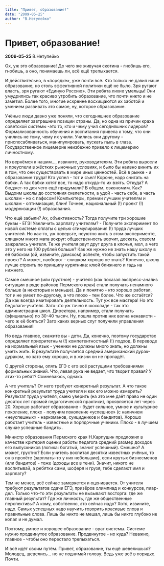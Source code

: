 ```yaml
---
title: "Привет, образование!"
date: "2009-05-25"
author: "В.Нетупейко"
---
```


# Привет, образование!

**2009-05-25** В.Нетупейко

Ох, уж это образование! До чего же живучая скотина - гнобишь его, гнобишь, а оно, понимаешь ли, всё ещё трепыхается.

И действительно, в «порядке», уже почти всё. Кто только не давил наше образование, но столь эффективной политики ещё не было. Зря ругают власть, зря ругают «Единую Россию». Эти ребята лихие умельцы! Они умудрились так красиво угробить образование, что почти никто и не заметил. Более того, многие искренне восхищаются их заботой и умением развивать это самое, ну, которое образование.

Учёные люди давно уже поняли, что сегодняшнее образование определяет завтрашние позиции страны. Да, но одна из причин краха советской системы -это то, кто и чему учил сегодняшних лидеров? Формализованность обучения и воспитания привела к тому, что они учились не тому, чему их учили. Учились они другому - приспосабливаться, манипулировать, пускать пыль в глаза. Государственное лицемерие неизбежно привело к лицемерию личностному.

Но вернёмся к нашим..., извините, руководителям. Эти ребята выросли и преуспели в жёстких рыночных условиях, и было бы наивно винить их в том, что они существовать в мире иных ценностей. Всё в рынке - и образование труда! Кто успел - тот и съел! Короче, надо считать на бабки. А так бабки хотят все, то надо откуда-то их взять. Откуда? А бюджет-то для чего ещё придумали? В общем, сэкономим. Как? Выдоим школы до состояния скелетности, а удой - часть себе, а часть школам - но с пафосом! Компьютеры, премии лучшим учителям и школам - оптимизация, блин! Точнее, национальный (!) проект (!) модернизации (!) образования.

Что ещё забыли? Ах, объективность? Тогда получите три хорошие буквы - ЕГЭ! Увеличить зарплату учителям? - Получите эксперимент по новой системе оплаты с целью стимулирования (!) труда лучших учителей. Но как-то, уж поверьте, неуютно жить в этом эксперименте, слишком много мата вокруг: общественность ворчит, дескать, совсем зажрались учителя. Те же учителя рвут друг друга в клочья, мол, а чего это у него на 100 рублей больше? Как же нужно не знать нашу школу в её бабском (ой, извините, дамском) аспекте, чтобы запустить такой проект? А может, наоборот - слишком хорошо не знать? Конечно, школу лучше строить по принципу курятника: клюй ближнего и гадь на нижнего.

Самое смешное (или грустное) - учителя (как показал экспресс-анализ ситуации в ряде районов Пермского края) стали получать ненамного больше (а некоторые и меньше). Да и понятно - кто хорошо работал, тот и не умеет по-другому, а что плохо - тем более. Что же остаётся? Да как всегда имитировать деятельность. Тут уж все мастера! Но это бедолаги-учителя. Зато что уж точно в шоколаде - так это администрация школ. Директора, например, стали получать (официально) по 30-40 тысяч. Ну, пошла против них волна ненависти - чего ж её бояться? Зато каких верных слуг получили управления образования!

Но ведь главное, скажите вы - дети. Да, конечно, поэтому государство определяет приоритетным (!) компетентностный (!) подход. В переводе на нормальный язык - ученики не должны много знать, но должны уметь жить. В результате получается средний американский дурак-дураком, но зато ему хорошо, и в жизни он не пропадёт.

С другой стороны, опять ЕГЭ с его всё растущими требованиями формальных знаний. Что, левая рука не ведает, что творит правая? У этих-то ребят? Сомневаюсь, однако.

А что учитель? От него требуют конкретный результат. А что такое конкретный результат труда учителя и как его можно измерить? Результат труда учителя, смею уверить (на это мне даёт право не один десяток лет прямой педагогической практики), проявляется лет через 20. Хорошо работает образование - будет сильное, умное и культурное поколение, плохо - получим поколение «успешное» (с наличием «неуспешных» - наркоманов, суицидников и бандитов). Хорошо работает учитель - известные и порядочные ученики. Плохо - в лучшем случае успешные бандиты.

Министр образования Пермского края Н.Карпушин предложил в качестве критерия оценки работы педагога средний размер доходов его выпускников (логика: богатый, значит успешный). Смешно? А может, грустно? Если учитель воспитал десятки известных учёных, то он в пролёте (зарплаты-то у них небольшие), если крутых бизнесменов (или бандитов) - тоже (доходы все в тени). Значит, никого не воспитывай, а ребятки сами, шоферя и грузя, тебе сделают имя и зарплату?

Тем не менее, всё сейчас замеряется и оценивается. От учителя требуют результатов сдачи ЕГЭ, призёров олимпиад и конкурсов, пиар-дел. Только что-то эти результаты не вызывают восторга: где же главный результат? Где же личность, где же общественные перспективы? А кому, собственно, это сейчас надо? Хотя, извините, надо. Самых успешных надо научить говорить красивые слова и правильные слова. Лишь бы никто не мешал, лишь бы никто глубоко не копал и не думал.

Поэтому, умное и хорошее образование - враг системы. Системе нужно продвинутое образование. Продвинутое - но куда? Неважно, главное - чтобы оно перестало трепыхаться.

И всё идёт своим путём. Привет, образование, ты ещё шевелишься? Молодец, шевелись... но не поднимай голову. Ведь уже всё в порядке. Почти.